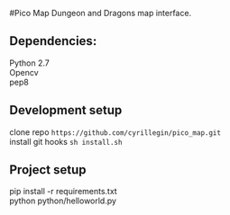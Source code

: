 #Pico Map
Dungeon and Dragons map interface.

## Dependencies:
Python 2.7
<br>
Opencv
<br>
pep8

## Development setup
clone repo `https://github.com/cyrillegin/pico_map.git`
<br>
install git hooks `sh install.sh`



## Project setup
pip install -r requirements.txt
<br>
python python/helloworld.py
